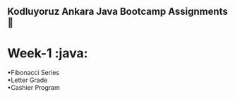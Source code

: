 ## Kodluyoruz Ankara Java Bootcamp Assignments :rocket:

# Week-1 :java:

•Fibonacci Series<br>
•Letter Grade<br>
•Cashier Program
